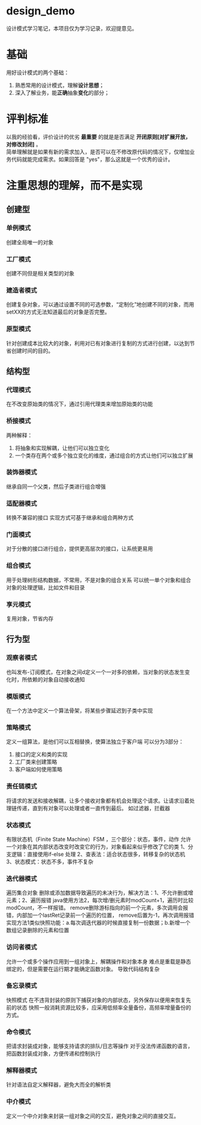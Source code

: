 # design_demo
设计模式学习笔记，本项目仅为学习记录，欢迎提意见。

# 基础
用好设计模式的两个基础：  
1. 熟悉常用的设计模式，理解**设计思想**；  
2. 深入了解业务，能**正确**抽象**变化**的部分；  

# 评判标准
以我的经验看，评价设计的优劣 **最重要** 的就是是否满足 **开闭原则[对扩展开放，对修改封闭]** 。  
简单理解就是如果有新的需求加入，是否可以在不修改原代码的情况下，仅增加业务代码就能完成需求。如果回答是 "yes"，那么这就是一个优秀的设计。  

# 注重思想的理解，而不是实现

## 创建型
### 单例模式
创建全局唯一的对象

### 工厂模式
创建不同但是相关类型的对象

### 建造者模式
创建复杂对象，可以通过设置不同的可选参数，“定制化”地创建不同的对象，而用setXX的方式无法知道最后的对象是否完整。

### 原型模式
针对创建成本比较大的对象，利用对已有对象进行复制的方式进行创建，以达到节省创建时间的目的。

## 结构型
### 代理模式
在不改变原始类的情况下，通过引用代理类来增加原始类的功能

### 桥接模式
两种解释：
1. 将抽象和实现解耦，让他们可以独立变化
2. 一个类存在两个或多个独立变化的维度，通过组合的方式让他们可以独立扩展

### 装饰器模式
继承自同一个父类，然后子类进行组合增强

### 适配器模式
转换不兼容的接口
实现方式可基于继承和组合两种方式

### 门面模式
对于分散的接口进行组合，提供更高层次的接口，让系统更易用

### 组合模式
用于处理树形结构数据，不常用，不是对象的组合关系
可以统一单个对象和组合对象的处理逻辑，比如文件和目录

### 享元模式
复用对象，节省内存

## 行为型
### 观察者模式
也叫发布-订阅模式，在对象之间d定义一个一对多的依赖，当对象的状态发生变化时，所依赖的对象自动接收通知

### 模版模式
在一个方法中定义一个算法骨架，将某些步骤延迟到子类中实现

### 策略模式
定义一组算法，是他们可以互相替换，使算法独立于客户端
可以分为3部分：
1. 接口的定义和类的实现
2. 工厂类来创建策略
3. 客户端如何使用策略

### 责任链模式
将请求的发送和接收解耦，让多个接收对象都有机会处理这个请求。让请求沿着处理链传递，直到有对象可以处理或者一直传到最后。
如过滤器，拦截器

### 状态模式
有限状态机（Finite State Machine）FSM ，三个部分：状态，事件，动作
允许一个对象在其内部状态改变时改变它的行为，对象看起来似乎修改了它的类
1、分支逻辑：直接使用if-else 处理
2、查表法：适合状态很多，转移复杂的状态机
3、状态模式：状态不多，事件不复杂

### 迭代器模式
遍历集合对象
删除或添加数据导致遍历的未决行为，解决方法：1、不允许删或增元素；2、遍历报错
java使用方法2，每次增/删元素时modCount+1，遍历时比较modCount，不一样报错。
remove删除游标指向的前一个元素，多次调用会报错，内部加一个lastRet记录前一个遍历的位置，
remove后置为-1，再次调用报错
实现方法1类似快照功能：a.每次调迭代器的时候直接复制一份数据；b.新增一个数组记录删除的元素和位置

### 访问者模式
允许一个或多个操作应用到一组对象上，解耦操作和对象本身
难点是重载是静态绑定的，但是需要在运行期才能确定函数对象。
导致代码结构复杂

### 备忘录模式
快照模式
在不违背封装的原则下捕获对象的内部状态，另外保存以便用来恢复先前的状态
快照一般消耗资源比较多，应采用低频率全量备份，高频率增量备份的方式。

### 命令模式
把请求封装成对象，能够支持请求的排队/日志等操作
对于没法传递函数的语言，把函数封装成对象，方便传递和控制执行

### 解释器模式
针对语法自定义解释器，避免大而全的解析类

### 中介模式
定义一个中介对象来封装一组对象之间的交互，避免对象之间的直接交互。
